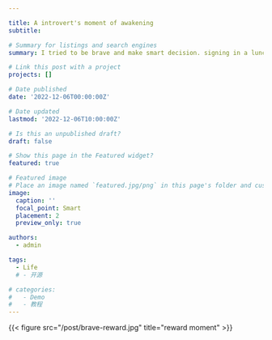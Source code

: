 ```yaml
---

title: A introvert's moment of awakening
subtitle: 

# Summary for listings and search engines
summary: I tried to be brave and make smart decision. signing in a lunch talking, and it is valuable, full of Prof.Qu's wisdom, encouraging and healing, much more than expected. 

# Link this post with a project
projects: []

# Date published
date: '2022-12-06T00:00:00Z'

# Date updated
lastmod: '2022-12-06T10:00:00Z'

# Is this an unpublished draft?
draft: false

# Show this page in the Featured widget?
featured: true

# Featured image
# Place an image named `featured.jpg/png` in this page's folder and customize its options here.
image:
  caption: ''
  focal_point: Smart
  placement: 2
  preview_only: true

authors:
  - admin

tags:
  - Life
  # - 开源

# categories:
#   - Demo
#   - 教程
---
```

{{< figure src="/post/brave-reward.jpg" title="reward moment" >}}

<!-- 
## Overview

Are you David? -->


